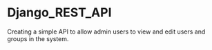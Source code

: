 # Django_REST_API
Creating a simple API to allow admin users to view and edit users and groups in the system.
